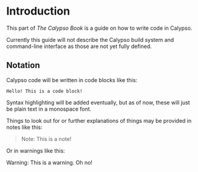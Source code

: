 # Introduction

This part of *The Calypso Book* is a guide on how to write code in Calypso.

Currently this guide will not describe the Calypso build system and command-line interface as those are not yet fully defined.

## Notation

Calypso code will be written in code blocks like this:
```calypso
Hello! This is a code block!
```

Syntax highlighting will be added eventually, but as of now, these will just be plain text in a monospace font.

Things to look out for or further explanations of things may be provided in notes like this:
> Note: This is a note!

Or in warnings like this:

<div class="warning">

Warning: This is a warning. Oh no!

</div>